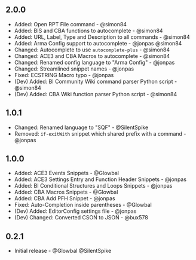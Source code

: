 ## 2.0.0
- Added: Open RPT File command - @simon84
- Added: BIS and CBA functions to autocomplete - @simon84
- Added: URL, Label, Type and Description to all commands - @simon84
- Added: Arma Config support to autocomplete - @jonpas @simon84
- Changed: Autocomplete to use `autocomplete-plus` - @simon84
- Changed: ACE3 and CBA Macros to autocomplete - @simon84
- Changed: Renamed config language to "Arma Config" - @jonpas
- Changed: Streamlined snippet names - @jonpas
- Fixed: ECSTRING Macro typo - @jonpas
- (Dev) Added: BI Community Wiki command parser Python script - @simon84
- (Dev) Added: CBA Wiki function parser Python script - @simon84

## 1.0.1
- Changed: Renamed language to "SQF" - @SilentSpike
- Removed: `if-exitWith` snippet which shared prefix with a command - @jonpas

## 1.0.0
- Added: ACE3 Events Snippets - @Glowbal
- Added: ACE3 Settings Entry and Function Header Snippets - @jonpas
- Added: BI Conditional Structures and Loops Snippets - @jonpas
- Added: CBA Macros Snippets - @Glowbal
- Added: CBA Add PFH Snippet - @jonpas
- Fixed: Auto-Completion inside parentheses - @Glowbal
- (Dev) Added: EditorConfig settings file - @jonpas
- (Dev) Changed: Converted CSON to JSON - @bux578

## 0.2.1
- Initial release - @Glowbal @SilentSpike
